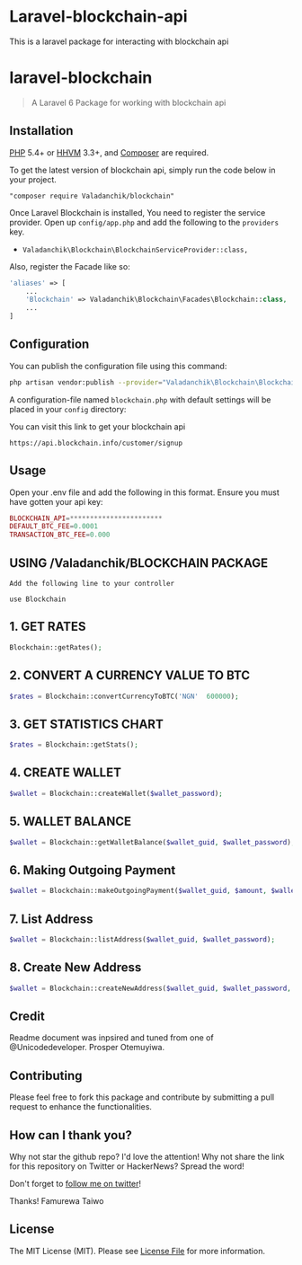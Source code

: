 # Laravel-blockchain-api
This is a laravel package for interacting with blockchain api 

# laravel-blockchain

> A Laravel 6 Package for working with blockchain api

## Installation

[PHP](https://php.net) 5.4+ or [HHVM](http://hhvm.com) 3.3+, and [Composer](https://getcomposer.org) are required.

To get the latest version of blockchain api, simply run the code below in your project.

```
"composer require Valadanchik/blockchain"
```
Once Laravel Blockchain is installed, You need to register the service provider. Open up `config/app.php` and add the following to the `providers` key.

* `Valadanchik\Blockchain\BlockchainServiceProvider::class,`

Also, register the Facade like so:

```php
'aliases' => [
    ...
    'Blockchain' => Valadanchik\Blockchain\Facades\Blockchain::class,
    ...
]
```

## Configuration

You can publish the configuration file using this command:

```bash
php artisan vendor:publish --provider="Valadanchik\Blockchain\BlockchainServiceProvider"
```

A configuration-file named `blockchain.php` with default settings will be placed in your `config` directory:

You can visit this link to get your blockchain api

```
https://api.blockchain.info/customer/signup
```

## Usage

Open your .env file and add the following in this format. Ensure you must have gotten your api key:

```php
BLOCKCHAIN_API=***********************
DEFAULT_BTC_FEE=0.0001
TRANSACTION_BTC_FEE=0.000
```

## USING /Valadanchik/BLOCKCHAIN PACKAGE 
```
Add the following line to your controller

use Blockchain
```

## 1. GET RATES
```php
Blockchain::getRates();
```


## 2. CONVERT A CURRENCY VALUE TO BTC
```php
$rates = Blockchain::convertCurrencyToBTC('NGN'  600000);
```


## 3. GET STATISTICS CHART
```php
$rates = Blockchain::getStats();
```


## 4. CREATE WALLET
```php
$wallet = Blockchain::createWallet($wallet_password);
```

## 5. WALLET BALANCE
```php
$wallet = Blockchain::getWalletBalance($wallet_guid, $wallet_password);
```

## 6. Making Outgoing Payment
```php
$wallet = Blockchain::makeOutgoingPayment($wallet_guid, $amount, $wallet_password, $to_guid);
```
## 7. List Address
```php
$wallet = Blockchain::listAddress($wallet_guid, $wallet_password);
```

## 8. Create New Address
```php
$wallet = Blockchain::createNewAddress($wallet_guid, $wallet_password, $label ='');
```

## Credit 
Readme document was inpsired and tuned from one of @Unicodedeveloper. Prosper Otemuyiwa.

## Contributing

Please feel free to fork this package and contribute by submitting a pull request to enhance the functionalities.

## How can I thank you?

Why not star the github repo? I'd love the attention! Why not share the link for this repository on Twitter or HackerNews? Spread the word!

Don't forget to [follow me on twitter](https://twitter.com/taiwomix)!

Thanks!
Famurewa Taiwo

## License

The MIT License (MIT). Please see [License File](LICENSE.md) for more information.

